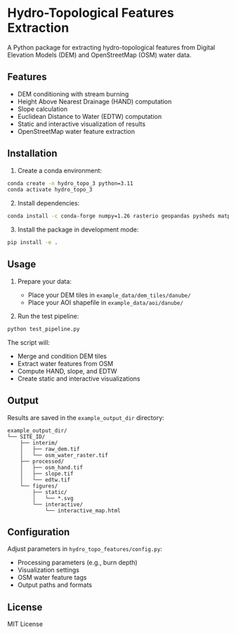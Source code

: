 # Hydro-Topological Features Extraction

A Python package for extracting hydro-topological features from Digital Elevation Models (DEM) and OpenStreetMap (OSM) water data.

## Features

- DEM conditioning with stream burning
- Height Above Nearest Drainage (HAND) computation
- Slope calculation
- Euclidean Distance to Water (EDTW) computation
- Static and interactive visualization of results
- OpenStreetMap water feature extraction

## Installation

1. Create a conda environment:

```bash
conda create -n hydro_topo_3 python=3.11
conda activate hydro_topo_3
```

2. Install dependencies:

```bash
conda install -c conda-forge numpy=1.26 rasterio geopandas pysheds matplotlib folium cartopy geemap osmnx scipy tqdm
```

3. Install the package in development mode:

```bash
pip install -e .
```

## Usage

1. Prepare your data:

   - Place your DEM tiles in `example_data/dem_tiles/danube/`
   - Place your AOI shapefile in `example_data/aoi/danube/`

2. Run the test pipeline:

```bash
python test_pipeline.py
```

The script will:

- Merge and condition DEM tiles
- Extract water features from OSM
- Compute HAND, slope, and EDTW
- Create static and interactive visualizations

## Output

Results are saved in the `example_output_dir` directory:

```
example_output_dir/
└── SITE_ID/
    ├── interim/
    │   ├── raw_dem.tif
    │   └── osm_water_raster.tif
    ├── processed/
    │   ├── osm_hand.tif
    │   ├── slope.tif
    │   └── edtw.tif
    └── figures/
        ├── static/
        │   └── *.svg
        └── interactive/
            └── interactive_map.html
```

## Configuration

Adjust parameters in `hydro_topo_features/config.py`:

- Processing parameters (e.g., burn depth)
- Visualization settings
- OSM water feature tags
- Output paths and formats

## License

MIT License
